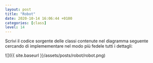 ```yaml
---
layout: post
title: "Robot"
date: 2020-10-14 16:06:44 +0100
categories: [class]
level: 14
---
```


Scrivi il codice sorgente delle classi contenute nel diagramma seguente cercando di implemementare nel modo più fedele tutti i dettagli:

![]({{ site.baseurl }}/assets/posts/robot/robot.png)